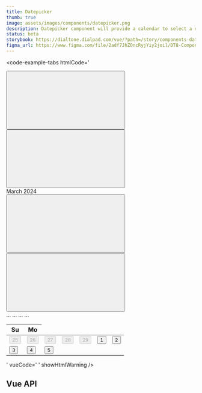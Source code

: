 ```yaml
---
title: Datepicker
thumb: true
image: assets/images/components/datepicker.png
description: Datepicker component will provide a calendar to select a date.
status: beta
storybook: https://dialtone.dialpad.com/vue/?path=/story/components-datepicker--default
figma_url: https://www.figma.com/file/2adf7JhZOncRyjYiy2joil/DT8-Component-Library?type=design&node-id=13998-87&mode=design&t=k5q7YXo32w6HoOmK-11
---
```


<code-well-header>
  <dt-datepicker
    change-to-label="Change to"
    prev-month-label="Previous month"
    next-month-label="Next month"
    prev-year-label="Previous year"
    next-year-label="Next year"
    select-day-label="Select day"
  />
</code-well-header>

<code-example-tabs
htmlCode='
<div class="d-stack d-stack--gap-400 d-datepicker">
  <div class="d-datepicker__hd">
    <div class="d-stack d-stack--row d-stack--gap-300 d-datepicker__month-year">
      <nav class="d-stack d-stack--row d-stack--gap-200 d-datepicker__nav">
        <div data-qa="dt-tooltip-container">
          <span data-qa="dt-tooltip-anchor">
            <button class="base-button__button d-btn d-btn--muted d-btn--xs d-btn--circle d-datepicker__nav-btn" data-qa="dt-button" type="button" aria-label="Change to Previous year 2023" id="prevYearButton">
              <span data-qa="dt-button-label" class="d-btn__label base-button__label">
                <svg>...</svg>
              </span>
            </button>
          </span>
        </div>
        <div data-qa="dt-tooltip-container">
          <span data-qa="dt-tooltip-anchor">
            <button class="base-button__button d-btn d-btn--muted d-btn--xs d-btn--circle d-datepicker__nav-btn" data-qa="dt-button" type="button" aria-label="Change to Previous month February" id="prevMonthButton">
              <span data-qa="dt-button-label" class="d-btn__label base-button__label">
                <svg>...</svg>
              </span>
            </button>
          </span>
        </div>
      </nav>
      <div id="calendar-heading" class="d-datepicker__month-year-title">March 2024</div>
      <nav class="d-stack d-stack--row d-stack--gap-200 d-datepicker__nav">
        <div data-qa="dt-tooltip-container">
          <span data-qa="dt-tooltip-anchor">
            <button class="base-button__button d-btn d-btn--muted d-btn--xs d-btn--circle d-datepicker__nav-btn" data-qa="dt-button" type="button" aria-label="Change to Next month April" id="nextMonthButton">
              <span data-qa="dt-button-label" class="d-btn__label base-button__label">
                <svg>...</svg>
              </span>
            </button>
          </span>
        </div>
        <div data-qa="dt-tooltip-container">
          <span data-qa="dt-tooltip-anchor">
            <button class="base-button__button d-btn d-btn--muted d-btn--xs d-btn--circle d-datepicker__nav-btn" data-qa="dt-button" type="button" aria-label="Change to Next year 2025" id="nextYearButton">
              <span data-qa="dt-button-label" class="d-btn__label base-button__label">
                <svg>...</svg>
              </span>
            </button>
          </span>
        </div>
      </nav>
    </div>
  </div>
  <div class="d-datepicker__bd">
    <table class="d-datepicker__calendar" aria-labelledby="calendar-heading">
      <thead>
        <tr>
          <th scope="col" class="d-datepicker__cell d-datepicker__cell--header"><span class="d-datepicker__weekday" title="Su" aria-label="Su">Su</span></th>
          <th scope="col" class="d-datepicker__cell d-datepicker__cell--header"><span class="d-datepicker__weekday" title="Mo" aria-label="Mo">Mo</span></th>
          ...
        </tr>
      </thead>
      <tbody>
        <tr>
          <td class="d-datepicker__cell" role="listbox">
            <button class="base-button__button d-btn d-btn--sm d-btn--circle d-datepicker__day d-datepicker__day--disabled" data-qa="dt-button" type="button" disabled="" aria-label="Select day 25 February 2024" aria-selected="false" role="option">
              <span data-qa="dt-button-label" class="d-btn__label base-button__label">25</span>
            </button>
          </td>
          <td class="d-datepicker__cell" role="listbox">
            <button class="base-button__button d-btn d-btn--sm d-btn--circle d-datepicker__day d-datepicker__day--disabled" data-qa="dt-button" type="button" disabled="" aria-label="Select day 26 February 2024" aria-selected="false" role="option">
              <span data-qa="dt-button-label" class="d-btn__label base-button__label">26</span>
            </button>
          </td>
          <td class="d-datepicker__cell" role="listbox">
            <button class="base-button__button d-btn d-btn--sm d-btn--circle d-datepicker__day d-datepicker__day--disabled" data-qa="dt-button" type="button" disabled="" aria-label="Select day 27 February 2024" aria-selected="false" role="option">
              <span data-qa="dt-button-label" class="d-btn__label base-button__label">27</span>
            </button>
          </td>
          <td class="d-datepicker__cell" role="listbox">
            <button class="base-button__button d-btn d-btn--sm d-btn--circle d-datepicker__day d-datepicker__day--disabled" data-qa="dt-button" type="button" disabled="" aria-label="Select day 28 February 2024" aria-selected="false" role="option">
              <span data-qa="dt-button-label" class="d-btn__label base-button__label">28</span>
            </button>
          </td>
          <td class="d-datepicker__cell" role="listbox">
            <button class="base-button__button d-btn d-btn--sm d-btn--circle d-datepicker__day d-datepicker__day--disabled" data-qa="dt-button" type="button" disabled="" aria-label="Select day 29 February 2024" aria-selected="false" role="option">
              <span data-qa="dt-button-label" class="d-btn__label base-button__label">29</span>
            </button>
          </td>
          <td class="d-datepicker__cell" role="listbox">
            <button class="base-button__button d-btn d-btn--sm d-btn--circle d-datepicker__day" data-qa="dt-button" type="button" aria-label="Select day 1 March 2024" aria-selected="false" role="option">
              <span data-qa="dt-button-label" class="d-btn__label base-button__label">1</span>
            </button>
          </td>
          <td class="d-datepicker__cell" role="listbox">
            <button class="base-button__button d-btn d-btn--sm d-btn--circle d-datepicker__day" data-qa="dt-button" type="button" aria-label="Select day 2 March 2024" aria-selected="false" role="option">
              <span data-qa="dt-button-label" class="d-btn__label base-button__label">2</span>
            </button>
          </td>
        </tr>
        <tr>
          <td class="d-datepicker__cell" role="listbox">
            <button class="base-button__button d-btn d-btn--sm d-btn--circle d-datepicker__day" data-qa="dt-button" type="button" aria-label="Select day 3 March 2024" aria-selected="false" role="option">
              <span data-qa="dt-button-label" class="d-btn__label base-button__label">3</span>
            </button>
          </td>
          <td class="d-datepicker__cell" role="listbox">
            <button class="base-button__button d-btn d-btn--sm d-btn--circle d-datepicker__day" data-qa="dt-button" type="button" aria-label="Select day 4 March 2024" aria-selected="false" role="option">
              <span data-qa="dt-button-label" class="d-btn__label base-button__label">4</span>
            </button>
          </td>
          <td class="d-datepicker__cell" role="listbox">
            <button class="base-button__button d-btn d-btn--sm d-btn--circle d-datepicker__day" data-qa="dt-button" type="button" aria-label="Select day 5 March 2024" aria-selected="false" role="option">
              <span data-qa="dt-button-label" class="d-btn__label base-button__label">5</span>
            </button>
          </td>
          ...
        </tr>
        <tr>
          ...
        </tr>
        ...
      </tbody>
    </table>
  </div>
</div>
'
vueCode='
<dt-datepicker
  change-to-label="Change to"
  prev-month-label="Previous month"
  next-month-label="Next month"
  prev-year-label="Previous year"
  next-year-label="Next year"
  select-day-label="Select day"
  :selected-date="new Date()"
/>
'
showHtmlWarning />

## Vue API

<component-vue-api component-name="datepicker" />
